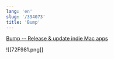 ```yaml
---
lang: 'en'
slug: '/394073'
title: 'Bump'
---
```


[Bump -- Release & update indie Mac apps](https://replay.software/bump)

![[72F981.png]]
